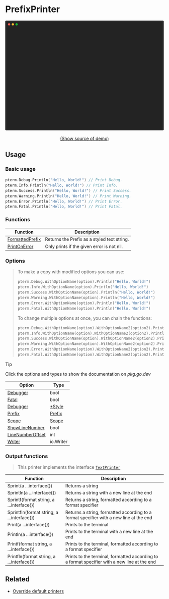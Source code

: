 # PrefixPrinter

<!--
Replace all of the following strings with the current printer.
     prefix Prefix PrefixPrinter DefaultPrefix
-->

![PrefixPrinter Example](https://raw.githubusercontent.com/pterm/pterm/master/_examples/prefix/animation.svg)

<p align="center"><a href="https://github.com/gozelle/pterm/blob/master/_examples/prefix/main.go" target="_blank">(Show source of demo)</a></p>

## Usage

### Basic usage

```go
pterm.Debug.Println("Hello, World!") // Print Debug.
pterm.Info.Println("Hello, World!") // Print Info.
pterm.Success.Println("Hello, World!") // Print Success.
pterm.Warning.Println("Hello, World!") // Print Warning.
pterm.Error.Println("Hello, World!") // Print Error.
pterm.Fatal.Println("Hello, World!") // Print Fatal.
```

### Functions

| Function                                                                                      | Description                                 |
| --------------------------------------------------------------------------------------------- | ------------------------------------------- |
| [FormattedPrefix](https://pkg.go.dev/github.com/gozelle/pterm#PrefixPrinter.GetFormattedPrefix) | Returns the Prefix as a styled text string. |
| [PrintOnError](https://pkg.go.dev/github.com/gozelle/pterm#PrefixPrinter.PrintOnError)          | Only prints if the given error is not nil.  |

### Options

> To make a copy with modified options you can use:
>
> ```go
> pterm.Debug.WithOptionName(option).Println("Hello, World!")
> pterm.Info.WithOptionName(option).Println("Hello, World!")
> pterm.Success.WithOptionName(option).Println("Hello, World!")
> pterm.Warning.WithOptionName(option).Println("Hello, World!")
> pterm.Error.WithOptionName(option).Println("Hello, World!")
> pterm.Fatal.WithOptionName(option).Println("Hello, World!")
> ```
>
> To change multiple options at once, you can chain the functions:
>
> ```go
> pterm.Debug.WithOptionName(option).WithOptionName2(option2).Println("Hello, World!")
> pterm.Info.WithOptionName(option).WithOptionName2(option2).Println("Hello, World!")
> pterm.Success.WithOptionName(option).WithOptionName2(option2).Println("Hello, World!")
> pterm.Warning.WithOptionName(option).WithOptionName2(option2).Println("Hello, World!")
> pterm.Error.WithOptionName(option).WithOptionName2(option2).Println("Hello, World!")
> pterm.Fatal.WithOptionName(option).WithOptionName2(option2).Println("Hello, World!")
> ```

> [!TIP]
> Click the options and types to show the documentation on _pkg.go.dev_

| Option                                                                                           | Type                                                       |
| ------------------------------------------------------------------------------------------------ | ---------------------------------------------------------- |
| [Debugger](https://pkg.go.dev/github.com/gozelle/pterm#PrefixPrinter.WithDebugger)                 | bool                                                       |
| [Fatal](https://pkg.go.dev/github.com/gozelle/pterm#PrefixPrinter.WithFatal)                       | bool                                                       |
| [Debugger](https://pkg.go.dev/github.com/gozelle/pterm#PrefixPrinter.WithDebugger)                 | [\*Style](https://pkg.go.dev/github.com/gozelle/pterm#Style) |
| [Prefix](https://pkg.go.dev/github.com/gozelle/pterm#PrefixPrinter.WithPrefix)                     | [Prefix](https://pkg.go.dev/github.com/gozelle/pterm#Prefix) |
| [Scope](https://pkg.go.dev/github.com/gozelle/pterm#PrefixPrinter.WithPrefix)                      | [Scope](https://pkg.go.dev/github.com/gozelle/pterm#Scope)   |
| [ShowLineNumber](https://pkg.go.dev/github.com/gozelle/pterm#PrefixPrinter.WithShowLineNumber)     | bool                                                       |
| [LineNumberOffset](https://pkg.go.dev/github.com/gozelle/pterm#PrefixPrinter.WithLineNumberOffset) | int                                                        |
| [Writer](https://pkg.go.dev/github.com/gozelle/pterm#PrefixPrinter.WithWriter)                     | io.Writer                                                  |

### Output functions

> This printer implements the interface [`TextPrinter`](https://github.com/gozelle/pterm/blob/master/interface_text_printer.go)

| Function                                   | Description                                                                                  |
| ------------------------------------------ | -------------------------------------------------------------------------------------------- |
| Sprint(a ...interface{})                   | Returns a string                                                                             |
| Sprintln(a ...interface{})                 | Returns a string with a new line at the end                                                  |
| Sprintf(format string, a ...interface{})   | Returns a string, formatted according to a format specifier                                  |
| Sprintfln(format string, a ...interface{}) | Returns a string, formatted according to a format specifier with a new line at the end       |
| Print(a ...interface{})                    | Prints to the terminal                                                                       |
| Println(a ...interface{})                  | Prints to the terminal with a new line at the end                                            |
| Printf(format string, a ...interface{})    | Prints to the terminal, formatted according to a format specifier                            |
| Printfln(format string, a ...interface{})  | Prints to the terminal, formatted according to a format specifier with a new line at the end |

## Related

- [Override default printers](docs/customizing/override-default-printer.md)
